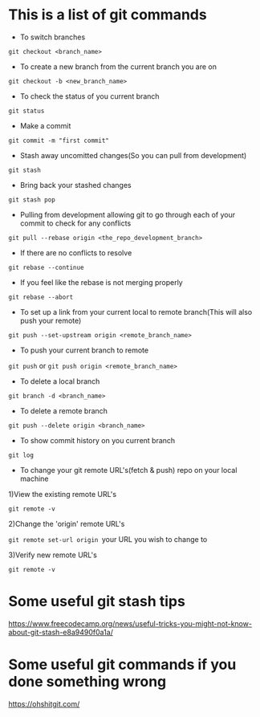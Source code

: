 # This is a list of git commands

- To switch branches

`git checkout <branch_name>`
 
 
- To create a new branch from the current branch you are on  
 
 `git checkout -b <new_branch_name>`


- To check the status of you current branch


 `git status`
 
 
- Make a commit

`git commit -m "first commit"`
 
 
 - Stash away uncomitted changes(So you can pull from development)
 
 `git stash`
 
 
 - Bring back your stashed changes
 
 `git stash pop`
 
 
 - Pulling from development allowing git to go through each of your commit to check for any conflicts
 
 `git pull --rebase origin <the_repo_development_branch>`
 
 
 - If there are no conflicts to resolve
 
 `git rebase --continue`
 
 
 - If you feel like the rebase is not merging properly 
 
 `git rebase --abort`
 
 
 - To set up a link from your current local to remote branch(This will also push your remote)
 
 `git push --set-upstream origin <remote_branch_name>`
 
 
 - To push your current branch to remote
 
 `git push` or `git push origin <remote_branch_name>`
 
 
 - To delete a local branch  
 
 `git branch -d <branch_name>`
 
 
 - To delete a remote branch
 
 `git push --delete origin <branch_name>`
 
 
 - To show commit history on you current branch
 
 `git log`
 
 
 - To change your git remote URL's(fetch & push) repo on your local machine 
 
 1)View the existing remote URL's
 
 `git remote -v`
 
 2)Change the 'origin' remote URL's
 
 `git remote set-url origin `your URL you wish to change to
 
 3)Verify new remote URL's
 
 `git remote -v`
 
 
 # Some useful git stash tips
 
 https://www.freecodecamp.org/news/useful-tricks-you-might-not-know-about-git-stash-e8a9490f0a1a/
 
 # Some useful git commands if you done something wrong
 
 https://ohshitgit.com/
 

